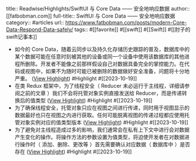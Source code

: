 title:: Readwise/Highlights/SwiftUI 与 Core Data —— 安全地响应数据
author:: [[fatbobman.com]]
full-title:: SwiftUI 与 Core Data —— 安全地响应数据
category:: #articles
url:: https://www.fatbobman.com/posts/modern-Core-Data-Respond-Data-safely/
tags:: #[[favorite]] #[[swift]] #[[Swift]] #[[肘子的swift记事本]]

- 如今的 Core Data，随着云同步以及持久化存储历史跟踪的普及，数据库中的某个数据可能在任意时刻被其他的设备或同一个设备中使用该数据库的其他进程所删除。开发者不能像之前那样假设自己对数据具备完全的掌控能力。在代码或视图中，如果不为随时可能已被删除的数据做好安全准备，问题将十分地严重。 ([View Highlight](https://read.readwise.io/read/01hd3fce4zjzxrswyz97bh1hth)) #Highlight #[[2023-10-19]]
- 在类 Redux 框架中，为了线程安全（ Reducer 未必运行于主线程，详细请参阅之前的文章 ）我们不会将托管对象实例直接发送给 Reducer，而是传递转换后的值类型 ([View Highlight](https://read.readwise.io/read/01hd3fn97yxxmsfwe9xs612cfc)) #Highlight #[[2023-10-19]]
- 为了确保线程安全，托管对象只应在视图之间进行传递，同时用于视图显示的数据最好也只在视图之内进行获取。任何可能脱离视图的传递过程都应使用托管对象实例对应的值类型版本 ([View Highlight](https://read.readwise.io/read/01hd3frv7akmjndy8cxe3faabq)) #Highlight #[[2023-10-19]]
- 为了避免对主线程造成过多的影响，我们通常会在私有上下文中进行会对数据产生变化的操作。将操作方法的参数设置为值类型，将迫使开发者在对数据进行操作时（ 添加、删除、更改等 ）首先需要确认对应数据（ 数据库中 ）是否存在 ([View Highlight](https://read.readwise.io/read/01hd3fssjeep36mgc256rw43wm)) #Highlight #[[2023-10-19]]
